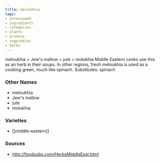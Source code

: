 ```yaml
---
title: meloukhia
tags:
- unreviewed
- ingredients
- categories
- plants
- produce
- vegetables
- herbs
---
```

meloukhia = Jew's mallow = jute = molukhia Middle Eastern cooks use this as an herb in their soups. In other regions, fresh meloukhia is used as a cooking green, much like spinach. Substitutes: spinach

### Other Names

* meloukhia
* Jew's mallow
* jute
* molukhia

### Varieties

* [[middle-eastern]]

### Sources
* http://foodsubs.com/HerbsMiddleEast.html
